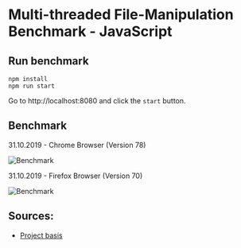 # Multi-threaded File-Manipulation Benchmark - JavaScript

## Run benchmark
```
npm install
npm run start
```
Go to http://localhost:8080 and click the `start` button.

## Benchmark
31.10.2019 - Chrome Browser (Version 78)

![Benchmark](benchmark_chrome.PNG)

31.10.2019 - Firefox Browser (Version 70)

![Benchmark](benchmark_firefox.PNG)

## Sources:
* [Project basis](https://github.com/rustwasm/wasm-pack-template)
